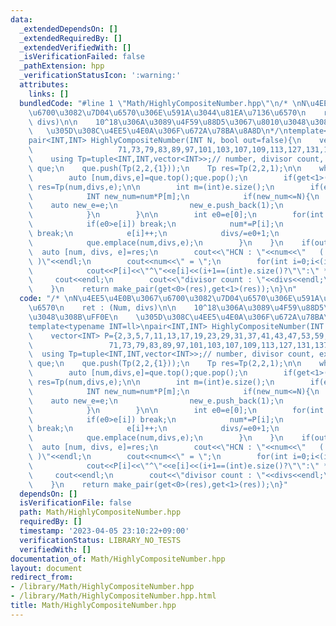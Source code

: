 ```yaml
---
data:
  _extendedDependsOn: []
  _extendedRequiredBy: []
  _extendedVerifiedWith: []
  _isVerificationFailed: false
  _pathExtension: hpp
  _verificationStatusIcon: ':warning:'
  attributes:
    links: []
  bundledCode: "#line 1 \"Math/HighlyCompositeNumber.hpp\"\n/* \nN\u4EE5\u4E0B\u3067\
    \u6700\u3082\u7D04\u6570\u306E\u591A\u3044\u81EA\u7136\u6570\n    ret : (Num,\
    \ divs)\n\n    10^18\u306A\u3089\u4F59\u88D5\u3067\u8010\u3048\u308B\uFF0E\n \
    \   \u305D\u308C\u4EE5\u4E0A\u306F\u672A\u78BA\u8A8D\n*/\ntemplate<typename INT=ll>\n\
    pair<INT,INT> HighlyCompositeNumber(INT N, bool out=false){\n    vector<INT> P={2,3,5,7,11,13,17,19,23,29,31,37,41,43,47,53,59,61,67,\n\
    \                   71,73,79,83,89,97,101,103,107,109,113,127,131,137,139};\n\
    \    using Tp=tuple<INT,INT,vector<INT>>;// number, divisor count, exp\n    priority_queue<Tp,vector<Tp>,greater<Tp>>\
    \ que;\n    que.push(Tp(2,2,{1}));\n    Tp res=Tp(2,2,1);\n\n    while(not que.empty()){\n\
    \        auto [num,divs,e]=que.top();que.pop();\n        if(get<1>(res)<divs)\
    \ res=Tp(num,divs,e);\n\n        int m=(int)e.size();\n        if(e[0]==1){\n\
    \            INT new_num=num*P[m];\n            if(new_num<=N){\n            \
    \    auto new_e=e;\n                new_e.push_back(1);\n                que.emplace(new_num,divs*2,new_e);\n\
    \            }\n        }\n\n        int e0=e[0];\n        for(int i=0;i<m;i++){\n\
    \            if(e0>e[i]) break;\n            num*=P[i];\n            if(num>N)\
    \ break;\n            e[i]++;\n            divs/=e0+1;\n            divs*=e0+2;\n\
    \            que.emplace(num,divs,e);\n        }\n    }\n    if(out){\n      \
    \  auto [num, divs, e]=res;\n        cout<<\"HCN : \"<<num<<\"   ( <= \"<<N<<\"\
    \ )\"<<endl;\n        cout<<num<<\" = \";\n        for(int i=0;i<(int)e.size();i++)\n\
    \            cout<<P[i]<<\"^\"<<e[i]<<(i+1==(int)e.size()?\"\":\" * \");\n   \
    \     cout<<endl;\n        cout<<\"divisor count : \"<<divs<<endl;\n        cout<<endl;\n\
    \    }\n    return make_pair(get<0>(res),get<1>(res));\n}\n"
  code: "/* \nN\u4EE5\u4E0B\u3067\u6700\u3082\u7D04\u6570\u306E\u591A\u3044\u81EA\u7136\
    \u6570\n    ret : (Num, divs)\n\n    10^18\u306A\u3089\u4F59\u88D5\u3067\u8010\
    \u3048\u308B\uFF0E\n    \u305D\u308C\u4EE5\u4E0A\u306F\u672A\u78BA\u8A8D\n*/\n\
    template<typename INT=ll>\npair<INT,INT> HighlyCompositeNumber(INT N, bool out=false){\n\
    \    vector<INT> P={2,3,5,7,11,13,17,19,23,29,31,37,41,43,47,53,59,61,67,\n  \
    \                 71,73,79,83,89,97,101,103,107,109,113,127,131,137,139};\n  \
    \  using Tp=tuple<INT,INT,vector<INT>>;// number, divisor count, exp\n    priority_queue<Tp,vector<Tp>,greater<Tp>>\
    \ que;\n    que.push(Tp(2,2,{1}));\n    Tp res=Tp(2,2,1);\n\n    while(not que.empty()){\n\
    \        auto [num,divs,e]=que.top();que.pop();\n        if(get<1>(res)<divs)\
    \ res=Tp(num,divs,e);\n\n        int m=(int)e.size();\n        if(e[0]==1){\n\
    \            INT new_num=num*P[m];\n            if(new_num<=N){\n            \
    \    auto new_e=e;\n                new_e.push_back(1);\n                que.emplace(new_num,divs*2,new_e);\n\
    \            }\n        }\n\n        int e0=e[0];\n        for(int i=0;i<m;i++){\n\
    \            if(e0>e[i]) break;\n            num*=P[i];\n            if(num>N)\
    \ break;\n            e[i]++;\n            divs/=e0+1;\n            divs*=e0+2;\n\
    \            que.emplace(num,divs,e);\n        }\n    }\n    if(out){\n      \
    \  auto [num, divs, e]=res;\n        cout<<\"HCN : \"<<num<<\"   ( <= \"<<N<<\"\
    \ )\"<<endl;\n        cout<<num<<\" = \";\n        for(int i=0;i<(int)e.size();i++)\n\
    \            cout<<P[i]<<\"^\"<<e[i]<<(i+1==(int)e.size()?\"\":\" * \");\n   \
    \     cout<<endl;\n        cout<<\"divisor count : \"<<divs<<endl;\n        cout<<endl;\n\
    \    }\n    return make_pair(get<0>(res),get<1>(res));\n}"
  dependsOn: []
  isVerificationFile: false
  path: Math/HighlyCompositeNumber.hpp
  requiredBy: []
  timestamp: '2023-04-05 23:10:22+09:00'
  verificationStatus: LIBRARY_NO_TESTS
  verifiedWith: []
documentation_of: Math/HighlyCompositeNumber.hpp
layout: document
redirect_from:
- /library/Math/HighlyCompositeNumber.hpp
- /library/Math/HighlyCompositeNumber.hpp.html
title: Math/HighlyCompositeNumber.hpp
---
```

